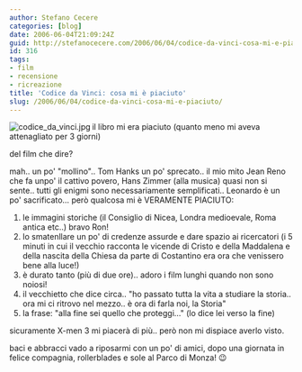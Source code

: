 ```yaml
---
author: Stefano Cecere
categories: [blog]
date: 2006-06-04T21:09:24Z
guid: http://stefanocecere.com/2006/06/04/codice-da-vinci-cosa-mi-e-piaciuto/
id: 316
tags:
- film
- recensione
- ricreazione
title: 'Codice da Vinci: cosa mi è piaciuto'
slug: /2006/06/04/codice-da-vinci-cosa-mi-e-piaciuto/
---
```


<img align="left" alt="codice_da_vinci.jpg" id="image315" title="codice_da_vinci.jpg" src="http://stefanocecere.com/wp-content/uploads/sites/3/2006/06/codice_da_vinci.jpg" />il libro mi era piaciuto (quanto meno mi aveva attenagliato per 3 giorni)

del film che dire?

mah.. un po' "mollino".. Tom Hanks un po' sprecato.. il mio mito Jean Reno che fa unpo' il cattivo povero, Hans Zimmer (alla musica) quasi non si sente.. tutti gli enigmi sono necessariamente semplificati.. Leonardo è un po' sacrificato… però qualcosa mi è VERAMENTE PIACIUTO:

  1. le immagini storiche (il Consiglio di Nicea, Londra medioevale, Roma antica etc..) bravo Ron!
  2. lo smatenllare un po' di credenze assurde e dare spazio ai ricercatori (i 5 minuti in cui il vecchio racconta le vicende di Cristo e della Maddalena e della nascita della Chiesa da parte di Costantino era ora che venissero bene alla luce!)
  3. è durato tanto (più di due ore).. adoro i film lunghi quando non sono noiosi!
  4. il vecchietto che dice circa.. "ho passato tutta la vita a studiare la storia.. ora mi ci ritrovo nel mezzo.. è ora di farla noi, la Storia"
  5. la frase: "alla fine sei quello che proteggi…" (lo dice lei verso la fine)

sicuramente X-men 3 mi piacerà di più.. però non mi dispiace averlo visto.

baci e abbracci vado a riposarmi con un po' di amici, dopo una giornata in felice compagnia, rollerblades e sole al Parco di Monza! 😉